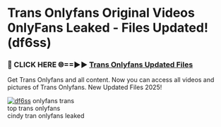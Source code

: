 # Trans Onlyfans Original Videos 0nlyFans Leaked - Files Updated! (df6ss)

<h3>🔴 CLICK HERE 🌐==►► <a href="https://tinyurl.com/x26r9saj" rel="nofollow">Trans Onlyfans Updated Files</a></h3>

Get Trans Onlyfans and all content. Now you can access all videos and pictures of Trans Onlyfans. New Updated Files 2025!

[![df6ss](https://i.imgur.com/LkgZPqh.gif)](https://tinyurl.com/x26r9saj)
onlyfans trans<br>
top trans onlyfans<br>
cindy tran onlyfans leaked